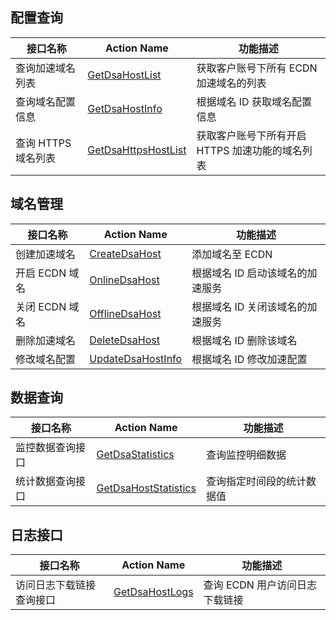 ## 配置查询 
|接口名称|Action Name|功能描述|
|----|----|----|
|查询加速域名列表|[GetDsaHostList](https://cloud.tencent.com/document/product/570/13940)|获取客户账号下所有 ECDN 加速域名的列表|
|查询域名配置信息|[GetDsaHostInfo](https://cloud.tencent.com/document/product/570/14612)|根据域名 ID 获取域名配置信息|
|查询 HTTPS 域名列表 | [GetDsaHttpsHostList](https://cloud.tencent.com/document/product/570/17907)  | 获取客户账号下所有开启 HTTPS 加速功能的域名列表     |


## 域名管理

|接口名称|Action Name|功能描述|
|----|----|----|
|创建加速域名	|[CreateDsaHost](https://cloud.tencent.com/document/product/570/13941) | 添加域名至 ECDN|
|开启 ECDN 域名|[OnlineDsaHost](https://cloud.tencent.com/document/product/570/13942)|根据域名 ID 启动该域名的加速服务|
|关闭 ECDN 域名|[OfflineDsaHost](https://cloud.tencent.com/document/product/570/13943)|根据域名 ID 关闭该域名的加速服务|
|删除加速域名	|[DeleteDsaHost](https://cloud.tencent.com/document/product/570/13944)|根据域名 ID 删除该域名|
|修改域名配置|[UpdateDsaHostInfo](https://cloud.tencent.com/document/product/570/14611)|根据域名 ID 修改加速配置|


## 数据查询
|接口名称|Action Name|功能描述|
|----|----|----|
| 监控数据查询接口 | [GetDsaStatistics](https://cloud.tencent.com/document/product/570/17942) | 查询监控明细数据  |
| 统计数据查询接口 | [GetDsaHostStatistics](https://cloud.tencent.com/document/product/570/16843) | 查询指定时间段的统计数据值  |

## 日志接口
|接口名称|Action Name|功能描述|
|----|----|----|
| 访问日志下载链接查询接口 | [GetDsaHostLogs](https://cloud.tencent.com/document/product/570/16836) | 查询 ECDN 用户访问日志下载链接  |
